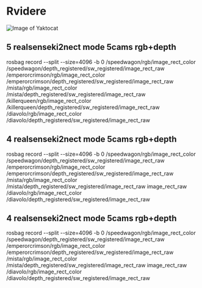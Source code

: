 # Rvidere


![Image of Yaktocat](https://github.com/DonHaul/Rvidere/blob/master/logo.png)


## 5 realsenseki2nect mode 5cams rgb+depth
rosbag record --split --size=4096 -b 0 /speedwagon/rgb/image_rect_color /speedwagon/depth_registered/sw_registered/image_rect_raw /emperorcrimson/rgb/image_rect_color /emperorcrimson/depth_registered/sw_registered/image_rect_raw /mista/rgb/image_rect_color /mista/depth_registered/sw_registered/image_rect_raw /killerqueen/rgb/image_rect_color /killerqueen/depth_registered/sw_registered/image_rect_raw /diavolo/rgb/image_rect_color /diavolo/depth_registered/sw_registered/image_rect_raw

## 4 realsenseki2nect mode 5cams rgb+depth
rosbag record --split --size=4096 -b 0 /speedwagon/rgb/image_rect_color /speedwagon/depth_registered/sw_registered/image_rect_raw /emperorcrimson/rgb/image_rect_color /emperorcrimson/depth_registered/sw_registered/image_rect_raw /mista/rgb/image_rect_color /mista/depth_registered/sw_registered/image_rect_raw image_rect_raw /diavolo/rgb/image_rect_color /diavolo/depth_registered/sw_registered/image_rect_raw


## 4 realsenseki2nect mode 5cams rgb+depth
rosbag record --split --size=4096 -b 0 /speedwagon/rgb/image_rect_color /speedwagon/depth_registered/sw_registered/image_rect_raw /emperorcrimson/rgb/image_rect_color /emperorcrimson/depth_registered/sw_registered/image_rect_raw /mista/rgb/image_rect_color /mista/depth_registered/sw_registered/image_rect_raw image_rect_raw /diavolo/rgb/image_rect_color /diavolo/depth_registered/sw_registered/image_rect_raw
